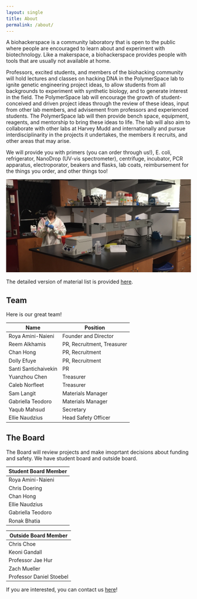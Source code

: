 ```yaml
---
layout: single
title: About
permalink: /about/
---
```


A biohackerspace is a community laboratory that is open to the public where people are encouraged to learn about and experiment with biotechnology. Like a makerspace, a biohackerspace provides people with tools that are usually not available at home. 

Professors, excited students, and members of the biohacking community will hold lectures and classes on hacking DNA in the PolymerSpace lab to ignite genetic engineering project ideas, to allow students from all backgrounds to experiment with synthetic biology, and to generate interest in the field. The PolymerSpace lab will encourage the growth of student-conceived and driven project ideas through the review of these ideas, input from other lab members, and advisement from professors and experienced students. The PolymerSpace lab will then provide bench space, equipment, reagents, and mentorship to bring these ideas to life.  The lab will also aim to collaborate with other labs at Harvey Mudd and internationally and pursue interdisciplinarity in the projects it undertakes, the members it recruits, and other areas that may arise.

We will provide you with primers (you can order through us!), E. coli, refrigerator, NanoDrop (UV-vis spectrometer), centrifuge, incubator, PCR apparatus, electroporator, beakers and flasks, lab coats, reimbursement for the things you order, and other things too!

![Lab space and equipments](/assets/lab_space_3.jpg)

The detailed version of material list is provided [here][material-list].

[material-list]: https://docs.google.com/document/d/10VWw3SAfIR8WrNy7vOYt2gv8aGEacI8-YP_qgsKZsSU/edit?usp=sharing

## Team

Here is our great team!

| Name                      | Position                      |
|---------------------------|-------------------------------|
| Roya Amini-Naieni         | Founder and Director          |
| Reem Alkhamis             | PR, Recruitment, Treasurer    |
| Chan Hong                 | PR, Recruitment               |
| Dolly Efuye               | PR, Recruitment               |
| Santi Santichaivekin      | PR                            |
| Yuanzhou Chen             | Treasurer                     |
| Caleb Norfleet            | Treasurer                     |
| Sam Langit                | Materials Manager             |
| Gabriella Teodoro         | Materials Manager             |
| Yaqub Mahsud              | Secretary                     |
| Ellie Naudzius            | Head Safety Officer           |

## The Board

The Board will review projects and make imoprtant decisions about funding and safety. We have student board and outside board.

| Student Board Member  |
|-----------------------|
| Roya Amini-Naieni     |
| Chris Doering         |
| Chan Hong             |
| Ellie Naudzius        |
| Gabriella Teodoro     |
| Ronak Bhatia          |

| Outside Board Member      |
|---------------------------|
| Chris Choe                |
| Keoni Gandall             |
| Professor Jae Hur         |
| Zach Mueller              |
| Professor Daniel Stoebel  |

If you are interested, you can contact us [here][contact-us]!

[contact-us]: /contact-us/

